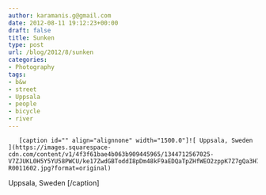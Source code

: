 ```yaml
---
author: karamanis.g@gmail.com
date: 2012-08-11 19:12:23+00:00
draft: false
title: Sunken
type: post
url: /blog/2012/8/sunken
categories:
- Photography
tags:
- b&w
- street
- Uppsala
- people
- bicycle
- river
---
```



  
       [caption id="" align="alignnone" width="1500.0"]![ Uppsala, Sweden ](https://images.squarespace-cdn.com/content/v1/4f3f61bae4b063b909445965/1344712567025-V7ZJUKL0H5Y5YU58PWCU/ke17ZwdGBToddI8pDm48kF9aEDQaTpZHfWEO2zppK7Z7gQa3H78H3Y0txjaiv_0fDoOvxcdMmMKkDsyUqMSsMWxHk725yiiHCCLfrh8O1z5QPOohDIaIeljMHgDF5CVlOqpeNLcJ80NK65_fV7S1UX7HUUwySjcPdRBGehEKrDf5zebfiuf9u6oCHzr2lsfYZD7bBzAwq_2wCJyqgJebgg/20120811-R0011602.jpg?format=original)
 Uppsala, Sweden [/caption]
